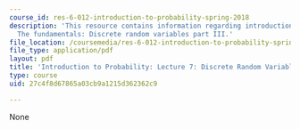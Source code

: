 ```yaml
---
course_id: res-6-012-introduction-to-probability-spring-2018
description: 'This resource contains information regarding introduction to probability:
  The fundamentals: Discrete random variables part III.'
file_location: /coursemedia/res-6-012-introduction-to-probability-spring-2018/27c4f8d67865a03cb9a1215d362362c9_MITRES_6_012S18_L07AS.pdf
file_type: application/pdf
layout: pdf
title: 'Introduction to Probability: Lecture 7: Discrete Random Variables Part III'
type: course
uid: 27c4f8d67865a03cb9a1215d362362c9

---
```

None